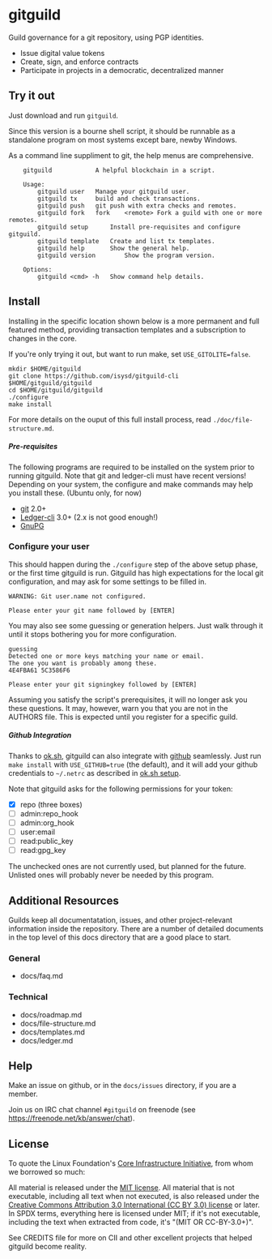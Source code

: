 # gitguild

Guild governance for a git repository, using PGP identities.

 + Issue digital value tokens
 + Create, sign, and enforce contracts
 + Participate in projects in a democratic, decentralized manner

## Try it out

Just download and run `gitguild`.

Since this version is a bourne shell script, it should be runnable as a standalone program on most systems except bare, newby Windows.

As a command line suppliment to git, the help menus are comprehensive.

```
	gitguild           	A helpful blockchain in a script.

	Usage:
		gitguild user	Manage your gitguild user.
		gitguild tx	    build and check transactions.
		gitguild push	git push with extra checks and remotes.
		gitguild fork	fork	<remote> Fork a guild with one or more remotes.
		gitguild setup	    Install pre-requisites and configure gitguild.
		gitguild template	Create and list tx templates.
		gitguild help		Show the general help.
		gitguild version	    Show the program version.

	Options:
		gitguild <cmd> -h	Show command help details.

```

## Install

Installing in the specific location shown below is a more permanent and full featured method, providing transaction templates and a subscription to changes in the core.

If you're only trying it out, but want to run make, set `USE_GITOLITE=false`.

```
mkdir $HOME/gitguild
git clone https://github.com/isysd/gitguild-cli $HOME/gitguild/gitguild
cd $HOME/gitguild/gitguild
./configure
make install
```

For more details on the ouput of this full install process, read `./doc/file-structure.md`.

##### Pre-requisites

The following programs are required to be installed on the system prior to running gitguild. Note that git and ledger-cli must have recent versions! Depending on your system, the configure and make commands may help you install these. (Ubuntu only, for now)

 + [git](https://git-scm.com/downloads) 2.0+
 + [Ledger-cli](http://ledger-cli.org/download.html) 3.0+ (2.x is not good enough!)
 + [GnuPG](https://gnupg.org/download/index.html)

### Configure your user

This should happen during the `./configure` step of the above setup phase, or the first time gitguild is run. Gitguild has high expectations for the local git configuration, and may ask for some settings to be filled in.

```
WARNING: Git user.name not configured.

Please enter your git name followed by [ENTER]
```

You may also see some guessing or generation helpers. Just walk through it until it stops bothering you for more configuration.

```
guessing
Detected one or more keys matching your name or email.
The one you want is probably among these.
4E4FBA61 5C3586F6

Please enter your git signingkey followed by [ENTER]
```

Assuming you satisfy the script's prerequisites, it will no longer ask you these questions. It may, however, warn you that you are not in the AUTHORS file. This is expected until you register for a specific guild.

##### Github Integration

Thanks to [ok.sh](https://github.com/whiteinge/ok.sh), gitguild can also integrate with [github](https://github.com) seamlessly. Just run `make install` with `USE_GITHUB=true` (the default), and it will add your github credentials to `~/.netrc` as described in [ok.sh setup](https://github.com/whiteinge/ok.sh#setup).

Note that gitguild asks for the following permissions for your token:

+ [x] repo (three boxes)
+ [ ] admin:repo_hook
+ [ ] admin:org_hook
+ [ ] user:email
+ [ ] read:public_key
+ [ ] read:gpg_key

The unchecked ones are not currently used, but planned for the future. Unlisted ones will probably never be needed by this program.

## Additional Resources

Guilds keep all documentatation, issues, and other project-relevant information inside the repository. There are a number of detailed documents in the top level of this docs directory that are a good place to start.

### General

 + docs/faq.md

### Technical

 + docs/roadmap.md
 + docs/file-structure.md
 + docs/templates.md
 + docs/ledger.md

## Help

Make an issue on github, or in the `docs/issues` directory, if you are a member.

Join us on IRC chat channel `#gitguild` on freenode (see https://freenode.net/kb/answer/chat).

## License

To quote the Linux Foundation's [Core Infrastructure Initiative](https://github.com/linuxfoundation/cii-best-practices-badge), from whom we borrowed so much:

All material is released under the [MIT license](./LICENSE).
All material that is not executable, including all text when not executed,
is also released under the
[Creative Commons Attribution 3.0 International (CC BY 3.0) license](https://creativecommons.org/licenses/by/3.0/) or later.
In SPDX terms, everything here is licensed under MIT;
if it's not executable, including the text when extracted from code, it's
"(MIT OR CC-BY-3.0+)".

See CREDITS file for more on CII and other excellent projects that helped gitguild become reality.
